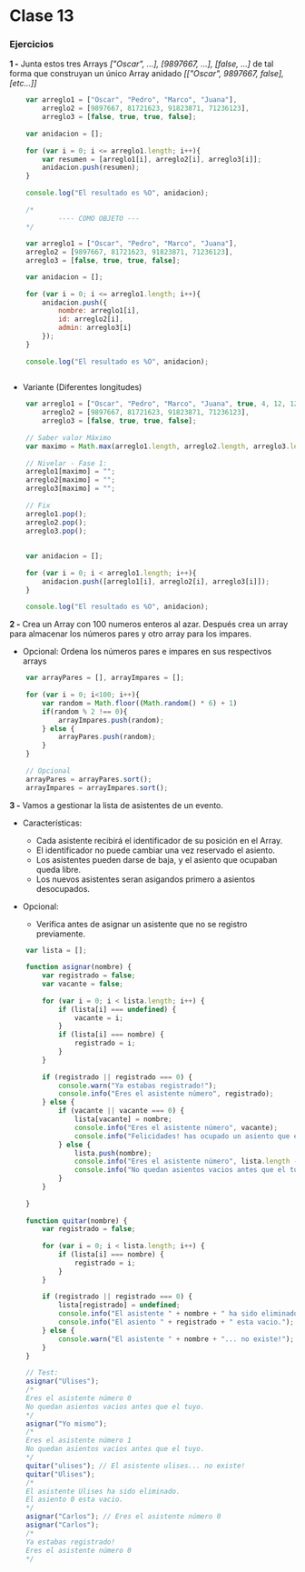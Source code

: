 # Clase 13

### Ejercicios

**1 -** Junta estos tres Arrays *["Oscar", ...], [9897667, ...], [false, ...]* de tal forma que construyan un único Array anidado *[["Oscar", 9897667, false], [etc...]]* 

```javascript
	var arreglo1 = ["Oscar", "Pedro", "Marco", "Juana"],
		arreglo2 = [9897667, 81721623, 91823871, 71236123],
		arreglo3 = [false, true, true, false];
	
	var anidacion = [];
	
	for (var i = 0; i <= arreglo1.length; i++){
		var resumen = [arreglo1[i], arreglo2[i], arreglo3[i]];
		anidacion.push(resumen);
	}
	
	console.log("El resultado es %O", anidacion);
	
	/*
			---- COMO OBJETO ---
	*/
	
	var arreglo1 = ["Oscar", "Pedro", "Marco", "Juana"],
	arreglo2 = [9897667, 81721623, 91823871, 71236123],
	arreglo3 = [false, true, true, false];

	var anidacion = [];
	
	for (var i = 0; i <= arreglo1.length; i++){
		anidacion.push({
			nombre: arreglo1[i],
			id: arreglo2[i], 
			admin: arreglo3[i]
		});
	}
	
	console.log("El resultado es %O", anidacion);	
	
```

- Variante (Diferentes longitudes)
```javascript
	var arreglo1 = ["Oscar", "Pedro", "Marco", "Juana", true, 4, 12, 12],
	    arreglo2 = [9897667, 81721623, 91823871, 71236123],
	    arreglo3 = [false, true, true, false];
	
	// Saber valor Máximo
	var maximo = Math.max(arreglo1.length, arreglo2.length, arreglo3.length);
	
	// Nivelar - Fase 1:
	arreglo1[maximo] = "";
	arreglo2[maximo] = "";
	arreglo3[maximo] = "";
	
	// Fix
	arreglo1.pop();
	arreglo2.pop();
	arreglo3.pop();
	
	
	var anidacion = [];
	
	for (var i = 0; i < arreglo1.length; i++){
	    anidacion.push([arreglo1[i], arreglo2[i], arreglo3[i]]);
	}
	
	console.log("El resultado es %O", anidacion); 
```

**2 -** Crea un Array con 100 numeros enteros al azar. Después crea un array para almacenar los números pares y otro array para los impares.

- Opcional: Ordena los números pares e impares en sus respectivos arrays


```javascript
	var arrayPares = [], arrayImpares = [];
	
	for (var i = 0; i<100; i++){
		var random = Math.floor((Math.random() * 6) + 1)
		if(random % 2 !== 0){
			arrayImpares.push(random);
		} else {
			arrayPares.push(random);
		}
	}
	
	// Opcional
	arrayPares = arrayPares.sort();
	arrayImpares = arrayImpares.sort();
```


**3 -** Vamos a gestionar la lista de asistentes de un evento. 

- Características:
	- Cada asistente recibirá el identificador de su posición en el Array.
	- El identificador no puede cambiar una vez reservado el asiento.
	- Los asistentes pueden darse de baja, y el asiento que ocupaban queda libre.
	- Los nuevos asistentes seran asigandos primero a asientos desocupados. 

- Opcional:
	- Verifica antes de asignar un asistente que no se registro previamente. 
```javascript
	var lista = [];
	
	function asignar(nombre) {
	    var registrado = false;
	    var vacante = false;
	
	    for (var i = 0; i < lista.length; i++) {
	        if (lista[i] === undefined) {
	            vacante = i;
	        }
	        if (lista[i] === nombre) {
	            registrado = i;
	        }
	    }
	
	    if (registrado || registrado === 0) {
	        console.warn("Ya estabas registrado!");
	        console.info("Eres el asistente número", registrado);
	    } else {
	        if (vacante || vacante === 0) {
	            lista[vacante] = nombre;
	            console.info("Eres el asistente número", vacante);
	            console.info("Felicidades! has ocupado un asiento que estaba vacio.");
	        } else {
	            lista.push(nombre);
	            console.info("Eres el asistente número", lista.length - 1);
	            console.info("No quedan asientos vacios antes que el tuyo.");
	        }
	    }
	
	}
	
	function quitar(nombre) {
	    var registrado = false;
	
	    for (var i = 0; i < lista.length; i++) {
	        if (lista[i] === nombre) {
	            registrado = i;
	        }
	    }
	
	    if (registrado || registrado === 0) {
	        lista[registrado] = undefined;
	        console.info("El asistente " + nombre + " ha sido eliminado.");
	        console.info("El asiento " + registrado + " esta vacio.");
	    } else {
	        console.warn("El asistente " + nombre + "... no existe!");
	    }
	}
	
	// Test:
	asignar("Ulises");
	/*
	Eres el asistente número 0
	No quedan asientos vacios antes que el tuyo.
	*/
	asignar("Yo mismo");
	/*
	Eres el asistente número 1
	No quedan asientos vacios antes que el tuyo.
	*/
	quitar("ulises"); // El asistente ulises... no existe!
	quitar("Ulises");
	/*
	El asistente Ulises ha sido eliminado.
	El asiento 0 esta vacio.
	*/
	asignar("Carlos"); // Eres el asistente número 0
	asignar("Carlos");
	/*
	Ya estabas registrado!
	Eres el asistente número 0
	*/
```

